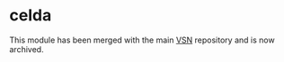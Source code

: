 # celda
This module has been merged with the main [VSN](https://github.com/vib-singlecell-nf/vsn-pipeline) repository and is now archived.
